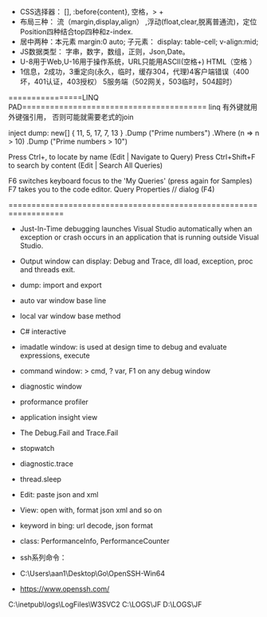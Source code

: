 * CSS选择器： [], :before{content}, 空格，> +
* 布局三种： 流（margin,display,align） ,浮动(float,clear,脱离普通流)，定位Position四种结合top四种和z-index.
* 居中两种：本元素 margin:0 auto; 子元素： display: table-cell; v-align:mid;
* JS数据类型： 字串，数字，数组，正则，Json,Date。
* U-8用于Web,U-16用于操作系统，URL只能用ASCII(空格+) HTML（空格&nbsp;）
* 1信息，2成功，3重定向(永久，临时，缓存304，代理)4客户端错误（400坏，401认证，403授权） 5服务端（502网关，503临时，504超时）

================LINQ PAD========================================
linq 有外键就用外键强引用， 否则可能就需要老式的join

inject dump:
new[] { 11, 5, 17, 7, 13 }	.Dump ("Prime numbers")
.Where (n => n > 10)		.Dump ("Prime numbers > 10")

Press Ctrl+, to locate by name             (Edit | Navigate to Query)
Press Ctrl+Shift+F to search by content    (Edit | Search All Queries)

F6 switches keyboard focus to the 'My Queries' (press again for Samples)
F7 takes you to the code editor.
Query Properties // dialog (F4)

==================================================================


* Just-In-Time debugging launches Visual Studio automatically when an exception or crash occurs in an application that is running outside Visual Studio.
* Output window can display: Debug and Trace, dll load, exception, proc and threads exit.
* dump: import and export
* auto var window base line
* local var window base method


* C# interactive
* imadatle window: is used at design time to debug and evaluate expressions, execute 
* command window: > cmd, ? var, F1 on any debug window


* diagnostic window
* proformance profiler
* application insight view
* The Debug.Fail and Trace.Fail

* stopwatch
* diagnostic.trace
* thread.sleep

* Edit: paste json and xml
* View: open with, format json xml and so on
* keyword in bing: url decode, json format
* class: PerformanceInfo, PerformanceCounter

* ssh系列命令：
* C:\Users\aan1\Desktop\Go\OpenSSH-Win64
* https://www.openssh.com/

C:\inetpub\logs\LogFiles\W3SVC2
C:\LOGS\JF
D:\LOGS\JF

